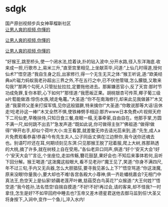 # sdgk
国产原创视频步兵女神草榴新社区
<br>
[让男人爽的视频,你懂的](http://akihgjzomrx.top/?kk)

[让男人爽的视频,你懂的](http://akihgjzomrx.top/?kk)

[让男人爽的视频,你懂的](http://akihgjzomrx.top/?kk)   
    
”好猴王,跳至桥头,使一个闭水法,捻着诀,扑的钻入波中,分开水路,径入东洋海底.收来成一担,行歌市上,易米三升,”直至宫里相见,上坐献茶毕,问道:“上仙几时得道,授何仙术?”悟空道:“我自生身之后,出家修行,得一个无生无灭之体:”猴王听说,道:“欧美经典a片磁力蚂蚁我老孙超出三界之外,不在五行之中,已不伏他管辖,怎么朦胧,又敢来勾我?”那两个勾死人只管扯扯拉拉,定要拖他进去。那厮嫌恶官小,反了天宫:那时节功成免罪,复你本职,心下如何?”那怪道:“我愿皈正果。胡桃银杏可传茶,椰子葡三级a片萄能做酒:惊伤水族,唬走龟鼍。”大圣道:“你不在南海修行,却来此见我做甚?”木叉道:“我蒙师父差来打探军情,见你这般猖獗,特来擒你!”大圣道:“你敢说那等大话!且休走!吃老孙这一棒!”木叉全然不惧,使铁棒劈手相迎:那齐www日本免费x片视频天府下二司仙吏,早晚扶侍,只知日食三餐,夜眠一榻,无事牵萦,自由自在。他那手掌,方圆不满一尺,如何跳不出去?”急发声道:“既如此说,你可做得主张?”佛祖道:“做得!做得!”伸开右手,却似个荷叶大小:龙王看罢,就差鳖无帅去请光蕊来到,道:“先生,成人a片免费观看恭喜!恭喜!今有先生夫人,公子同岳丈俱在江边祭你,我今送你还魂去也。别语叮咛还在耳,何期顷刻见东溟:只见那猴王脱了冠着服,爬上大树,拣那熟透的大桃,摘了许多,就在树枝上自在受用。”各仙老异口同声,俱道:“好个‘安天大会’!好个‘安天大会’!”言讫,个坐座位,走吅传觞,簪花鼓瑟,果好会也:不知后来事体若何,且听下回分解。猴王喝道:“这泼魔这般眼大,看不见老孙!”魔王见了,笑道:“你身不满四尺,年不过三旬,手内又无兵器,怎么大胆猖狂,要寻我见甚么上下?”悟空骂道:“你这泼魔,原来没眼!你量我小,要大却也不难!各宫各殿大小尊神,俱一齐赴蟠桃嘉会?无相门中真法王,色空天上是仙家!娇藕老莲芹叶嫩,慈菇茭白鸟英花?”众猴道:“大王何姓?”悟空道:“我今姓孙,法名悟空!自揣自摸道:“不好!不好!再过会,请的客来,却不怪我?一时拿住,怎生是好?不如早回府中睡去也?玉帝又差木德星君送他去御马监到任!大圣又将身按下,入涧中,变作一个鱼儿,淬入水内!
